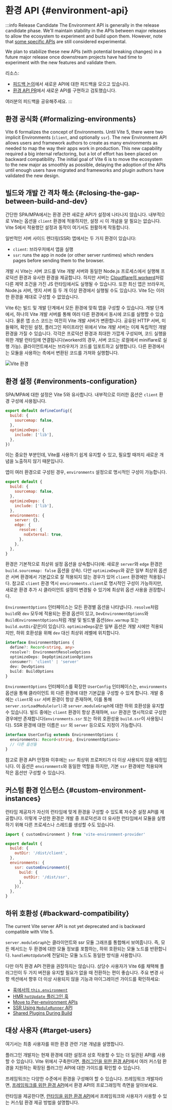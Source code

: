 # 환경 API {#environment-api}

:::info Release Candidate
The Environment API is generally in the release candidate phase. We'll maintain stability in the APIs between major releases to allow the ecosystem to experiment and build upon them. However, note that [some specific APIs](/changes/#considering) are still considered experimental.

We plan to stabilize these new APIs (with potential breaking changes) in a future major release once downstream projects have had time to experiment with the new features and validate them.

리소스:

- [피드백 논의](https://github.com/vitejs/vite/discussions/16358)에서 새로운 API에 대한 피드백을 모으고 있습니다.
- [환경 API PR](https://github.com/vitejs/vite/pull/16471)에서 새로운 API를 구현하고 검토했습니다.

여러분의 피드백을 공유해주세요.
:::

## 환경 공식화 {#formalizing-environments}

Vite 6 formalizes the concept of Environments. Until Vite 5, there were two implicit Environments (`client`, and optionally `ssr`). The new Environment API allows users and framework authors to create as many environments as needed to map the way their apps work in production. This new capability required a big internal refactoring, but a lot of effort has been placed on backward compatibility. The initial goal of Vite 6 is to move the ecosystem to the new major as smoothly as possible, delaying the adoption of the APIs until enough users have migrated and frameworks and plugin authors have validated the new design.

## 빌드와 개발 간 격차 해소 {#closing-the-gap-between-build-and-dev}

간단한 SPA/MPA에서는 환경 관련 새로운 API가 설정에 나타나지 않습니다. 내부적으로 Vite는 옵션을 `client` 환경에 적용하지만, 설정 시 이 개념을 알 필요는 없습니다. Vite 5에서 적용했던 설정과 동작이 여기서도 원활하게 작동합니다.

일반적인 서버 사이드 렌더링(SSR) 앱에서는 두 가지 환경이 있습니다:

- `client`: 브라우저에서 앱을 실행
- `ssr`: runs the app in node (or other server runtimes) which renders pages before sending them to the browser.

개발 시 Vite는 서버 코드를 Vite 개발 서버와 동일한 Node.js 프로세스에서 실행해 프로덕션 환경과 유사한 환경을 제공합니다. 하지만 서버는 [Cloudflare의 workerd](https://github.com/cloudflare/workerd)처럼 다른 제약 조건을 가진 JS 런타임에서도 실행될 수 있습니다. 또한 최신 앱은 브라우저, Node.js 서버, 엣지 서버 등 두 개 이상 환경에서 실행될 수도 있습니다. Vite 5는 이러한 환경을 제대로 구성할 수 없었습니다.

Vite 6는 빌드 및 개발 단계에서 모든 환경에 맞춰 앱을 구성할 수 있습니다. 개발 단계에서, 하나의 Vite 개발 서버를 통해 여러 다른 환경에서 동시에 코드를 실행할 수 있습니다. 물론 앱 소스 코드는 여전히 Vite 개발 서버가 변환합니다. 공유된 HTTP 서버, 미들웨어, 확인된 설정, 플러그인 파이프라인 위에서 Vite 개발 서버는 이제 독립적인 개발 환경을 가질 수 있습니다. 각각은 프로덕션 환경과 최대한 가깝게 구성되며, 코드 실행을 위한 개발 런타임에 연결됩니다(workerd의 경우, 서버 코드는 로컬에서 miniflare로 실행 가능). 클라이언트에서는 브라우저가 코드를 임포트하고 실행합니다. 다른 환경에서는 모듈을 사용하는 측에서 변환된 코드를 가져와 실행합니다.

![Vite 환경](../images/vite-environments.svg)

## 환경 설정 {#environments-configuration}

SPA/MPA에 대한 설정은 Vite 5와 유사합니다. 내부적으로 이러한 옵션은 `client` 환경 구성에 사용됩니다.

```js
export default defineConfig({
  build: {
    sourcemap: false,
  },
  optimizeDeps: {
    include: ['lib'],
  },
})
```

이는 중요한 부분인데, Vite를 사용하기 쉽게 유지할 수 있고, 필요할 때까지 새로운 개념을 노출하지 않기 때문입니다.

앱이 여러 환경으로 구성된 경우, `environments` 설정으로 명시적인 구성이 가능합니다.

```js
export default {
  build: {
    sourcemap: false,
  },
  optimizeDeps: {
    include: ['lib'],
  },
  environments: {
    server: {},
    edge: {
      resolve: {
        noExternal: true,
      },
    },
  },
}
```

환경은 기본적으로 최상위 설정 옵션을 상속합니다(예: 새로운 `server`와 `edge` 환경은 `build.sourcemap: false` 옵션을 상속). 다만 `optimizeDeps`와 같은 일부 최상위 옵션은 서버 환경에서 기본값으로 잘 적용되지 않는 경우가 있어 `client` 환경에만 적용됩니다. 참고로 `client` 환경 역시 `environments.client`로 명시적인 구성이 가능하지만, 새로운 환경 추가 시 클라이언트 설정이 변경될 수 있기에 최상위 옵션 사용을 권장합니다.

`EnvironmentOptions` 인터페이스는 모든 환경별 옵션을 나타냅니다. `resolve`처럼 `build`와 `dev` 모두에 적용되는 환경 옵션이 있고, `DevEnvironmentOptions`와 `BuildEnvironmentOptions`처럼 개발 및 빌드별 옵션(`dev.warmup` 또는 `build.outDir`같은)이 있습니다. `optimizeDeps`같은 일부 옵션은 개발 시에만 적용되지만, 하위 호환성을 위해 `dev` 대신 최상위 레벨에 위치합니다.

```ts
interface EnvironmentOptions {
  define?: Record<string, any>
  resolve?: EnvironmentResolveOptions
  optimizeDeps: DepOptimizationOptions
  consumer?: 'client' | 'server'
  dev: DevOptions
  build: BuildOptions
}
```

`EnvironmentOptions` 인터페이스를 확장한 `UserConfig` 인터페이스는, `environments` 옵션을 통해 클라이언트 외 다른 환경에 대한 기본값을 구성할 수 있게 합니다. 개발 중에는 `client`와 `ssr` 서버 환경이 항상 존재하며, 이를 통해 `server.ssrLoadModule(url)`과 `server.moduleGraph`에 대한 하위 호환성을 유지할 수 있습니다. 빌드 중에는 `client` 환경이 항상 존재하며, `ssr` 환경은 명시적으로 구성한 경우에만 존재합니다(`environments.ssr` 또는 하위 호환성용 `build.ssr`이 사용됩니다). SSR 환경에 대한 이름은 `ssr` 외 `server` 등으로도 지정이 가능합니다.

```ts
interface UserConfig extends EnvironmentOptions {
  environments: Record<string, EnvironmentOptions>
  // 다른 옵션들
}
```

참고로 환경 API 안정화 이후에는 `ssr` 최상위 프로퍼티가 더 이상 사용되지 않을 예정입니다. 이 옵션은 `environments`와 동일한 역할을 하지만, 기본 `ssr` 환경에만 적용되며 작은 옵션만 구성할 수 있습니다.

## 커스텀 환경 인스턴스 {#custom-environment-instances}

런타임 제공자가 자신의 런타임에 맞게 환경을 구성할 수 있도록 저수준 설정 API를 제공합니다. 이렇게 구성한 환경은 개발 중 프로덕션과 더 유사한 런타임에서 모듈을 실행하기 위해 다른 프로세스나 스레드를 생성할 수도 있습니다.

```js
import { customEnvironment } from 'vite-environment-provider'

export default {
  build: {
    outDir: '/dist/client',
  },
  environments: {
    ssr: customEnvironment({
      build: {
        outDir: '/dist/ssr',
      },
    }),
  },
}
```

## 하위 호환성 {#backward-compatibility}

The current Vite server API is not yet deprecated and is backward compatible with Vite 5.

`server.moduleGraph`는 클라이언트와 ssr 모듈 그래프를 통합해서 보여줍니다. 즉, 모든 메서드는 두 환경에 대한 모듈 정보를 포함하는, 하위 호환되는 모듈 노드를 반환합니다. `handleHotUpdate`에 전달되는 모듈 노드도 동일한 방식을 사용합니다.

다만 아직 환경 API 전환을 권장하지는 않습니다. 상당수 사용자가 Vite 6를 채택해 플러그인이 두 가지 버전을 유지할 필요가 없을 때 전환하는 편이 좋습니다. 주요 변경 사항 섹션에서 향후 더 이상 사용되지 않을 기능과 마이그레이션 가이드를 확인하세요:

- [훅에서의 `this.environment`](/changes/this-environment-in-hooks)
- [HMR `hotUpdate` 플러그인 훅](/changes/hotupdate-hook)
- [Move to Per-environment APIs](/changes/per-environment-apis)
- [SSR Using `ModuleRunner` API](/changes/ssr-using-modulerunner)
- [Shared Plugins During Build](/changes/shared-plugins-during-build)

## 대상 사용자 {#target-users}

여기서는 최종 사용자를 위한 환경 관련 기본 개념을 설명합니다.

플러그인 개발자는 현재 환경에 대한 설정과 상호 작용할 수 있는 더 일관된 API를 사용할 수 있습니다. Vite 위에서 구축한다면, [플러그인을 위한 환경 API](./api-environment-plugins.md)에서 여러 커스텀 환경을 지원하는 확장된 플러그인 API에 대한 가이드를 확인할 수 있습니다.

프레임워크는 다양한 수준에서 환경을 구성해야 할 수 있습니다. 프레임워크 개발자라면, [프레임워크를 위한 환경 API](./api-environment-frameworks)에서 환경 API의 프로그래밍적 측면을 알아보세요.

런타임을 제공한다면, [런타임을 위한 환경 API](./api-environment-runtimes.md)에서 프레임워크와 사용자가 사용할 수 있는 커스텀 환경 제공 방법을 설명합니다.